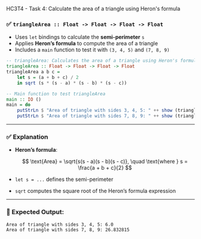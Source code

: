 HC3T4 - Task 4: Calculate the area of a triangle using Heron's formula

### ✅ `triangleArea :: Float -> Float -> Float -> Float`

* Uses `let` bindings to calculate the **semi-perimeter** `s`
* Applies **Heron’s formula** to compute the area of a triangle
* Includes a `main` function to test it with `(3, 4, 5)` and `(7, 8, 9)`

```haskell
-- triangleArea: Calculates the area of a triangle using Heron's formula
triangleArea :: Float -> Float -> Float -> Float
triangleArea a b c =
    let s = (a + b + c) / 2
    in sqrt (s * (s - a) * (s - b) * (s - c))

-- Main function to test triangleArea
main :: IO ()
main = do
    putStrLn $ "Area of triangle with sides 3, 4, 5: " ++ show (triangleArea 3 4 5)
    putStrLn $ "Area of triangle with sides 7, 8, 9: " ++ show (triangleArea 7 8 9)
```

---

### ✅ Explanation

* **Heron’s formula**:

  $$
  \text{Area} = \sqrt{s(s - a)(s - b)(s - c)}, \quad \text{where } s = \frac{a + b + c}{2}
  $$
* `let s = ...` defines the semi-perimeter
* `sqrt` computes the square root of the Heron’s formula expression

---

### 🧪 Expected Output:

```
Area of triangle with sides 3, 4, 5: 6.0
Area of triangle with sides 7, 8, 9: 26.832815
```
